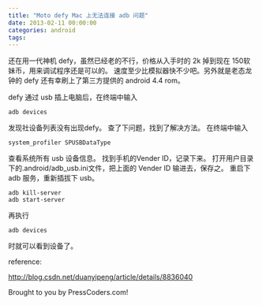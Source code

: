 ```yaml
---
title: "Moto defy Mac 上无法连接 adb 问题"
date: 2013-02-11 00:00:00
categories: android
tags:
---
```


还在用一代神机 defy，虽然已经老的不行，价格从入手时的 2k 掉到现在 150软妹币，用来调试程序还是可以的。
速度至少比模拟器快不少吧。另外就是老态龙钟的 defy 还有幸刷上了第三方提供的 android 4.4 rom。

defy 通过 usb 插上电脑后，在终端中输入

```
adb devices
```

发现社设备列表没有出现defy。
查了下问题，找到了解决方法。
在终端中输入

```
system_profiler SPUSBDataType
```

查看系统所有 usb 设备信息。
找到手机的Vender ID，记录下来。
打开用户目录下的.android/adb_usb.ini文件，把上面的 Vender ID 输进去，保存之。
重启下 adb 服务，重新插拔下 usb。

```
adb kill-server
adb start-server
```

再执行

```
adb devices
```

时就可以看到设备了。

reference:

http://blog.csdn.net/duanyipeng/article/details/8836040

Brought to you by PressCoders.com!
